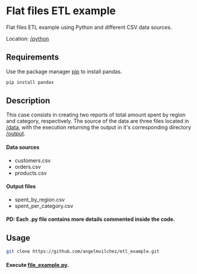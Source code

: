 # Flat files ETL example

Flat files ETL example using Python and different CSV data sources.

Location: [/python](/python)

## Requirements

Use the package manager [pip](https://pip.pypa.io/en/stable/) to install pandas.

```bash
pip install pandas
```

## Description

This case consists in creating two reports of total amount spent by region and category, respectively. The source of the data are three files located in [/data](/data), with the execution returning the output in it's corresponding directory [/output](/output).

#### Data sources
- customers.csv
- orders.csv
- products.csv

#### Output files
- spent_by_region.csv
- spent_per_category.csv

#### PD: Each .py file contains more details commented inside the code.

## Usage

```bash
git clone https://github.com/angelmvilchez/etl_example.git
```

#### Execute [file_example.py](/python/file_example.py).
